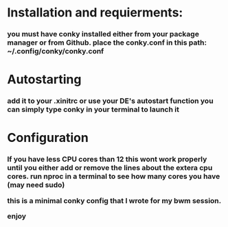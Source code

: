 <h1>Installation and requierments:</h1>

<h3>you must have conky installed either from your package manager or from Github.
place the conky.conf in this path:
~/.config/conky/conky.conf </h3>

<h1>Autostarting</h1>

<h3>add it to your .xinitrc or use your DE's autostart function 
you can simply type conky in your terminal to launch it </h3>

<h1>Configuration</h1>
<h3>If you have less CPU cores than 12 this wont work properly until you either add or remove the lines about the extera cpu cores.
run nproc in a terminal to see how many cores you have (may need sudo)

this is a minimal conky config that I wrote for my bwm session.
  
enjoy </h3>

